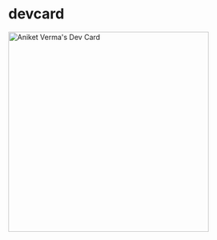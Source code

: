# devcard

<a href="https://app.daily.dev/aniketverma11"><img src="https://api.daily.dev/devcards/51979d9b6118429aafff589f055a8744.png?r=xix" width="400" alt="Aniket Verma's Dev Card"/></a>

